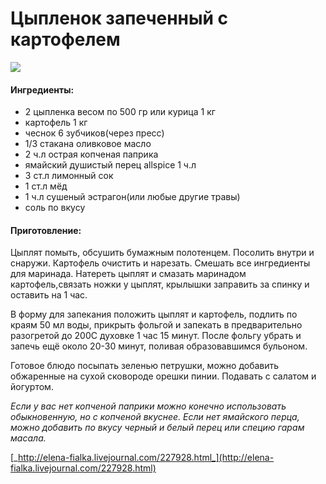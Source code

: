 ﻿---
image: https://s-media-cache-ak0.pinimg.com/564x/9c/11/5d/9c115dcbeada5ae373ce741b9a48b785.jpg
---
# Цыпленок запеченный с картофелем

![](https://s-media-cache-ak0.pinimg.com/564x/9c/11/5d/9c115dcbeada5ae373ce741b9a48b785.jpg)

#### Ингредиенты:

* 2 цыпленка весом по 500 гр или курица 1 кг
* картофель 1 кг
* чеснок 6 зубчиков\(через пресс\)
* 1/3 стакана оливковое масло
* 2 ч.л острая копченая паприка
* ямайский душистый перец allspice 1 ч.л
* 3 ст.л лимонный сок
* 1 ст.л мёд
* 1 ч.л сушеный эстрагон\(или любые другие травы\)
* соль по вкусу

#### Приготовление:

Цыплят помыть, обсушить бумажным полотенцем. Посолить внутри и снаружи. Картофель очистить и нарезать. Смешать все ингредиенты для маринада. Натереть цыплят и смазать маринадом картофель,связать ножки у цыплят, крылышки заправить за спинку и оставить на 1 час.

В форму для запекания положить цыплят и картофель, подлить по краям 50 мл воды, прикрыть фольгой и запекать в предварительно разогретой до 200С духовке 1 час 15 минут. После фольгу убрать и запечь ещё около 20-30 минут, поливая образовавшимся бульоном.

Готовое блюдо посыпать зеленью петрушки, можно добавить обжаренные на сухой сковороде орешки пинии. Подавать с салатом и йогуртом.

_Если у вас нет копченой паприки можно конечно использовать обыкновенную, но с копченой вкуснее. Если нет ямайского перца, можно добавить по вкусу черный и белый перец или специю гарам масала._ 

[_http://elena-fialka.livejournal.com/227928.html_](http://elena-fialka.livejournal.com/227928.html)

